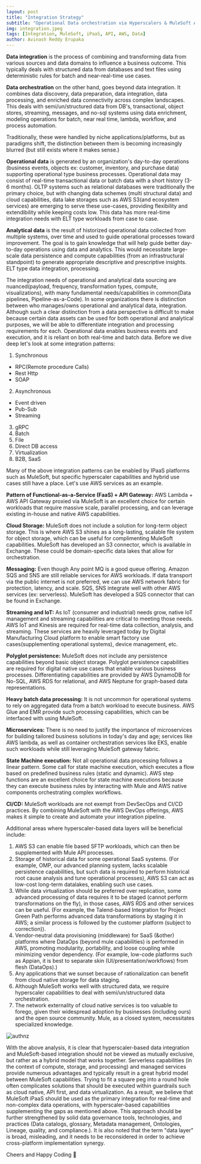 ```yaml
---
layout: post
title: "Integration Strategy"
subtitle: "Operational Data orchestration via Hyperscalers & MuleSoft Anypoint iPaaS."
img: integration.jpeg
tags: [Integration, MuleSoft, iPaaS, API, AWS, Data]
author: Avinash Reddy Erupaka
---
```


__Data integration__ is the process of combining and transforming data from various sources and data domains to influence a business outcome. This typically deals with structured data from databases and text files using deterministic rules for batch and near-real-time use cases.

__Data orchestration__ on the other hand, goes beyond data integration. It combines data discovery, data preparation, data integration, data processing, and enriched data connectivity across complex landscapes. This deals with semi/un/structured data from DB's, transactional, object stores, streaming, messages, and no-sql systems using data enrichment, modeling operations for batch, near real time, lambda, workflow, and process automation.

Traditionally, these were handled by niche applications/platforms, but as paradigms shift, the distinction between them is becoming increasingly blurred (but still exists where it makes sense.)

__Operational data__ is generated by an organization's day-to-day operations (business events, objects ex: customer, inventory, and purchase data) supporting operational type business processes. Operational data may consist of real-time transactional data or batch data with a short history (3-6 months). OLTP systems such as relational databases were traditionally the primary choice, but with changing data schemes (multi structural data) and cloud capabilities, data lake storages such as AWS S3(and ecosystem services) are emerging to serve these use-cases, providing flexibility and extendibility while keeping costs low. This data has more real-time integration needs with ELT type workloads from case to case.

__Analytical data__ is the result of historized operational data collected from multiple systems, over time and used to guide operational processes toward improvement. The goal is to gain knowledge that will help guide better day-to-day operations using data and analytics. This would necessitate large-scale data persistence and compute capabilities (from an infrastructural standpoint) to generate appropriate descriptive and prescriptive insights. ELT type data integration, processing.

The integration needs of operational and analytical data sourcing are nuanced(payload, frequency, transformation types, compute, visualizations), with many fundamental needs/capabilities in common(Data pipelines, Pipeline-as-a-Code). In some organizations there is distinction between who manages/owns operational and analytical data, integration. Although such a clear distinction from a data perspective is difficult to make because certain data assets can be used for both operational and analytical purposes, we will be able to differentiate integration and processing requirements for each. Operational data enables business events and execution, and it is reliant on both real-time and batch data. Before we dive deep let's look at some integration patterns:

1.	Synchronous 
  -	RPC(Remote procedure Calls)
  - Rest Http
  - SOAP
2.	Asynchronous
  - Event driven 
  - Pub-Sub
  - Streaming
3.	gRPC
4.	Batch 
5.	File
6.	Direct DB access
7.	Virtualization 
8.	B2B, SaaS

Many of the above integration patterns can be enabled by IPaaS platforms such as MuleSoft, but specific hyperscaler capabilities and hybrid use cases still have a place. Let's use AWS services as an example.

__Pattern of Functional-as-a-Service (FaaS) + API Gateway:__ AWS Lambda + AWS API Gateway proxied via MuleSoft is an excellent choice for certain workloads that require massive scale, parallel processing, and can leverage existing in-house and native AWS capabilities.

__Cloud Storage:__ MuleSoft does not include a solution for long-term object storage. This is where AWS S3 shines as a long-lasting, scalable file system for object storage, which can be useful for complimenting MuleSoft capabilities. MuleSoft has developed an S3 connector, which is available in Exchange. These could be domain-specific data lakes that allow for orchestration.

__Messaging:__ Even though Any point MQ is a good queue offering. Amazon SQS and SNS are still reliable services for AWS workloads. If data transport via the public internet is not preferred, we can use AWS network fabric for protection, latency, and scale. SQS, SNS integrate well with other AWS services (ex: serverless). MuleSoft has developed a SQS connector that can be found in Exchange.

__Streaming and IoT:__ As IoT (consumer and industrial) needs grow, native IoT management and streaming capabilities are critical to meeting those needs. AWS IoT and Kinesis are required for real-time data collection, analysis, and streaming. These services are heavily leveraged today by Digital Manufacturing Cloud platform to enable smart factory use cases(supplementing operational systems), device management, etc.

__Polyglot persistence:__ MuleSoft does not include any persistence capabilities beyond basic object storage. Polyglot persistence capabilities are required for digital native use cases that enable various business processes. Differentiating capabilities are provided by AWS DynamoDB for No-SQL, AWS RDS for relational, and AWS Neptune for graph-based data representations.

__Heavy batch data processing:__ It is not uncommon for operational systems to rely on aggregated data from a batch workload to execute business. AWS Glue and EMR provide such processing capabilities, which can be interfaced with using MuleSoft.

__Microservices:__ There is no need to justify the importance of microservices for building tailored business solutions in today's day and age; services like AWS lambda, as well as container orchestration services like EKS, enable such workloads while still leveraging MuleSoft gateway fabric.

__State Machine execution:__ Not all operational data processing follows a linear pattern. Some call for state machine execution, which executes a flow based on predefined business rules (static and dynamic). AWS step functions are an excellent choice for state machine executions because they can execute business rules by interacting with Mule and AWS native components orchestrating complex workflows. 

__CI/CD:__ MuleSoft workloads are not exempt from DevSecOps and CI/CD practices. By combining MuleSoft with the AWS DevOps offerings, AWS makes it simple to create and automate your integration pipeline.

Additional areas where hyperscaler-based data layers will be beneficial include:

1.	AWS S3 can enable file based SFTP workloads, which can then be supplemented with Mule API processes.
2.	Storage of historical data for some operational SaaS systems. (For example, OMP, our advanced planning system, lacks scalable persistence capabilities, but such data is required to perform historical root cause analysis and tune operational processes), AWS S3 can act as low-cost long-term datalakes, enabling such use cases.
3.	While data virtualization should be preferred over replication, some advanced processing of data requires it to be staged (cannot perform transformations on the fly), in those cases, AWS RDS and other services can be useful. (For example, the Talend-based Integration for Project Green Path performs advanced data transformations by staging it in AWS; a similar process is followed by the customer platform (subject to correction)).
4.	Vendor-neutral data provisioning (middleware) for SaaS (&other) platforms where DataOps (beyond mule capabilities) is performed in AWS, promoting modularity, portability, and loose coupling while minimizing vendor dependency. (For example, low-code platforms such as Appian, it is best to separate skin (UI/presentation/workflows) from flesh (DataOps).)
5.	Any applications that we sunset because of rationalization can benefit from cloud native storage for data staging.
6.	Although MuleSoft works well with structured data, we require hyperscaler capabilities to deal with semi/un/structured data orchestration.
7.	The network externality of cloud native services is too valuable to forego, given their widespread adoption by businesses (including ours) and the open source community. Mule, as a closed system, necessitates specialized knowledge.

![authnz]({{site.baseurl}}/assets/img/mule-comp.png)

With the above analysis, it is clear that hyperscaler-based data integration and MuleSoft-based integration should not be viewed as mutually exclusive, but rather as a hybrid model that works together. Serverless capabilities (in the context of compute, storage, and processing) and managed services provide numerous advantages and typically result in a great hybrid model between MuleSoft capabilities. Trying to fit a square peg into a round hole often complicates solutions that should be executed within guardrails such as cloud native, API first, and data virtualization. As a result, we believe that MuleSoft iPaaS should be used as the primary integration for real-time and non-complex data operations, with hyperscaler-based capabilities supplementing the gaps as mentioned above. This approach should be further strengthened by solid data governance tools, technologies, and practices (Data catalogs, glossary, Metadata management, Ontologies, Lineage, quality, and compliance.). It is also noted that the term "data layer" is broad, misleading, and it needs to be reconsidered in order to achieve cross-platform implementation synergy.

Cheers and Happy Coding 🤘
